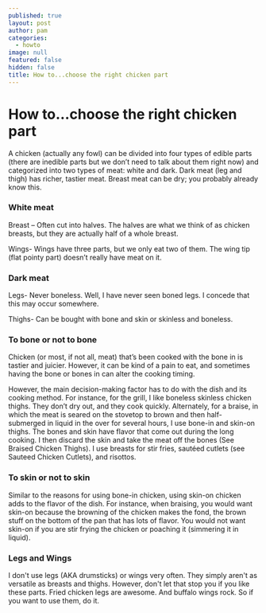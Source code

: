 ```yaml
---
published: true
layout: post
author: pam
categories:
  - howto
image: null
featured: false
hidden: false
title: How to...choose the right chicken part
---
```

# How to…choose the right chicken part

A chicken (actually any fowl) can be divided into four types of edible parts (there are inedible parts but we don’t need to talk about them right now) and categorized into two types of meat: white and dark. Dark meat (leg and thigh) has richer, tastier meat.  Breast meat can be dry; you probably already know this.

### White meat

Breast – Often cut into halves. The halves are what we think of as chicken breasts, but they are actually half of a whole breast.

Wings- Wings have three parts, but we only eat two of them. The wing tip (flat pointy part) doesn’t really have meat on it. 

### Dark meat

Legs- Never boneless. Well, I have never seen boned legs.  I concede that this may occur somewhere.

Thighs- Can be bought with bone and skin or skinless and boneless.


### To bone or not to bone

Chicken (or most, if not all, meat) that’s been cooked with the bone in is tastier and juicier.  However, it can be kind of a pain to eat, and sometimes having the bone or bones in can alter the cooking timing.

However, the main decision-making factor has to do with the dish and its cooking method.  For instance, for the grill, I like boneless skinless chicken thighs.  They don’t dry out, and they cook quickly. Alternately, for a braise, in which the meat is seared on the stovetop to brown and then half-submerged in liquid in the over for several hours, I use bone-in and skin-on thighs.  The bones and skin have flavor that come out during the long cooking. I then discard the skin and take the meat off the bones (See Braised Chicken Thighs).  I use breasts for stir fries, sautéed cutlets (see Sauteed Chicken Cutlets), and risottos.

### To skin or not to skin

Similar to the reasons for using bone-in chicken, using skin-on chicken adds to the flavor of the dish.  For instance, when braising, you would want skin-on because the browning of the chicken makes the fond, the brown stuff on the bottom of the pan that has lots of flavor.  You would not want skin-on if you are stir frying the chicken or poaching it (simmering it in liquid).

### Legs and Wings

I don't use legs (AKA drumsticks) or wings very often.  They simply aren't as versatile as breasts and thighs.  However, don't let that stop you if you like these parts. Fried chicken legs are awesome.  And buffalo wings rock. So if you want to use them, do it.
